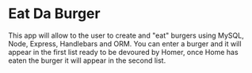 # Eat Da Burger

This app will allow to the user to create and "eat" burgers using MySQL, Node, Express, Handlebars and ORM.
You can enter a burger and it will appear in the first list ready to be devoured by Homer, once Home has eaten the burger it will appear in the second list.


